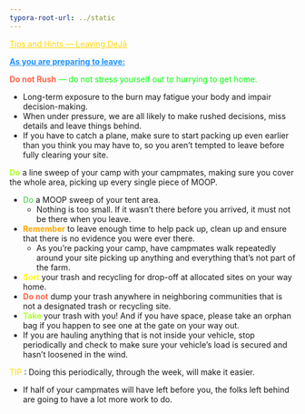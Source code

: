 ```yaml
---
typora-root-url: ../static
---
```


<span class="center" style="color:gold;"><u>Tips and Hints  — Leaving DeJā</u></span>



<span style="color:dodgerblue;"><u>**As you are preparing to leave:**</u></span>

<span style="color:lime;"><span style="color:tomato;">**Do not Rush**</span>  — do not stress yourself out to hurrying to get home.

- Long-term exposure to the burn may fatigue your body and impair decision-making. 
- When under pressure, we are all likely to make rushed decisions, miss details and leave things behind.  
- If you have to catch a plane, make sure to start packing up even earlier than you think you may have to, so you aren’t tempted to leave before fully clearing your site.



<span style="color:greenyellow;">**Do**</span> a line sweep of your camp with your campmates, making sure you cover the whole area,  picking up every single piece of MOOP.

- <span style="color:limegreen">Do</span> a MOOP sweep of your tent area.
  - Nothing is too small.  If it wasn’t there before you arrived, it must not be there when you leave.
- <span style="color:orange;">**Remember**</span> to leave enough time to help pack up, clean up and ensure that there is no evidence you were ever there.
  - As you’re packing your camp, have campmates walk repeatedly around your site picking up anything and everything that’s not part of the farm.
- <span style="color:yellow;">**Sort**</span> your trash and recycling for drop-off at allocated sites on your way home.
- <span style="color:tomato;">**Do not**</span> dump your trash anywhere in neighboring communities that is not a designated trash or recycling site.
- <span style="color:greenyellow;">**Take** </span> your trash with you! And if you have space, please take an orphan bag if you happen to see one at the gate on your way out.
- If you are hauling anything that is not inside your vehicle, stop periodically and check to make sure your vehicle’s load is secured and hasn’t loosened in the wind.

<span style="color:gold;">TIP</span> : Doing this periodically, through the week, will make it easier.

- If half of your campmates will have left before you, the folks left behind are going to have a lot more work to do. 

  ​